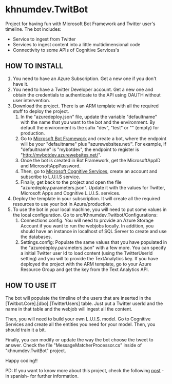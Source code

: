 # khnumdev.TwitBot
Project for having fun with Microsoft Bot Framework and Twitter user's timeline. The bot includes:
- Service to ingest from Twitter
- Services to ingest content into a little multidimensional code
- Connectivity to some APIs of Cognitive Services's

HOW TO INSTALL
--------------

1. You need to have an Azure Subscription. Get a new one if you don't have it.
2. You need to have a Twitter Developer account. Get a new one and obtain the credentials to authenticate to the API using OAUTH without user intervention.
3. Download the project. There is an ARM template with all the required stuff to deploy the project.
	1. In the "azuredeploy.json" file, update the variable "defaultname" with the name that you want to the bot and the environment. By default the environment is the sufix "dev", "test" or "" (empty) for production.
	2. Go to [Microsoft Bot Framework](https://dev.botframework.com/) and create a bot, where the endpoint will be your "defaultname" plus "azurewebsites.net/". For example, if "defaultname" is "mybotdev", the endpoint to register is "http://mybotdev.azurewebsites.net/".
	3. Once the bot is created in Bot Framework, get the MicrosoftAppID and MicrosoftAppPassword.
	4. Then, go to [Microsoft Cognitive Services](https://www.microsoft.com/cognitive-services/en-us/apis), create an account and subscribe to L.U.I.S service.
	5. Finally, get back to the project and open the file "azuredeploy.parameters.json". Update it with the values for Twitter, Microsoft Apps and Cognitive L.U.I.S. services.
4. Deploy the template in your subscription. It will create all the required resources to use your bot in Azure/production.
5. To use the bot in your local machine, you will need to put some values in the local configuration. Go to src/Khnumdev.Twitbot/Configurations:
	1. Connections.config. You will need to provide an Azure Storage Account if you want to run the webjobs locally. In addition, you should have an instance in localhost of SQL Server to create and use the databases.
	2. Settings.config: Populate the same values that you have populated in the "azuredeploy.parameters.json" with a few more. You can specify a initial Twitter user Id to load content (using the TwitterUserId setting) and you will to provide the TextAnalytics key. If you have deployed the project with the ARM template, go to your Azure Resource Group and get the key from the Text Analytics API.

HOW TO USE IT
-------------

The bot will populate the timeline of the users that are inserted in the [Twitbot.Core].[dbo].[TwitterUsers] table. Just put a Twitter userId and the name in that table and the webjob will ingest all the content.

Then, you will need to build your own L.U.I.S. model. Go to Cognitive Services and create all the entities you need for your model. Then, you should train it a bit.

Finally, you can modify or update the way the bot choose the tweet to answer. Check the file "MessageMatcherProcessor.cs" inside of "khnumdev.TwitBot" project.

Happy coding!!

PD: If you want to know more about this project, check the following [post](http://geeks.ms/aperez/2016/11/09/buscando-la-felicidad-con-bot-framework-y-cognitive-services/) -in spanish- for further information.



